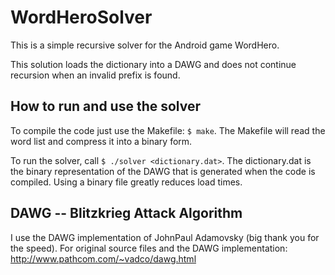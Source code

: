 # WordHeroSolver
This is a simple recursive solver for the Android game WordHero. 

This solution loads the dictionary into a DAWG and does not continue recursion when an invalid prefix is found. 

## How to run and use the solver
To compile the code just use the Makefile: ```$ make```. The Makefile will read the word list and compress it into a binary form.

To run the solver, call ```$ ./solver <dictionary.dat>```. The dictionary.dat is the binary representation of the DAWG that is generated when the code is compiled. Using a binary file greatly reduces load times. 

## DAWG -- Blitzkrieg Attack Algorithm
I use the DAWG implementation of JohnPaul Adamovsky (big thank you for the speed). For original source files and the DAWG implementation: http://www.pathcom.com/~vadco/dawg.html
